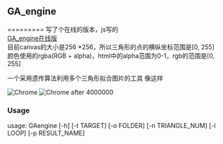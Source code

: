 ## GA_engine
=========
写了个在线的版本，js写的    
[GA_engine在线版](pikeszfish.me/GA/)    
目前canvas的大小是256 *256，所以三角形的点的横纵坐标范围是[0, 255]    
颜色使用的rgba(RGB + alpha)，html中的alpha范围为0-1，rgb的范围是[0, 255]    


一个采用遗传算法利用多个三角形拟合图片的工具
像这样

![Chrome](https://raw.githubusercontent.com/pikeszfish/GA_engine/master/chrome.png)
![Chrome after 4000000](https://raw.githubusercontent.com/pikeszfish/GA_engine/master/chrome_100_1_4000000.png)


### Usage
usage: GAengine [-h] [-t TARGET] [-o FOLDER] [-n TRIANGLE_NUM] [-l LOOP] [-p RESULT_NAME]    
